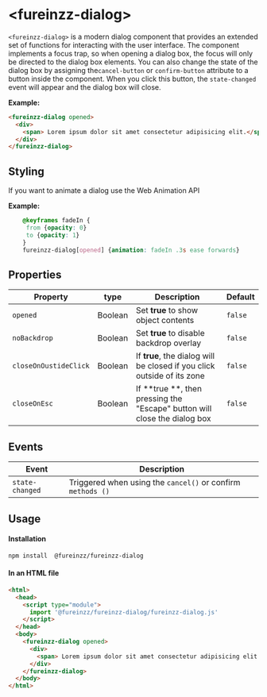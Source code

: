 # &lt;fureinzz-dialog&gt;

`<fureinzz-dialog>` is a modern dialog component that provides an extended set of functions for interacting with the user interface. The component implements a focus trap, so when opening a dialog box, the focus will only be directed to the dialog box elements. You can also change the state of the dialog box by assigning the`cancel-button` or `confirm-button` attribute to a button inside the component. When you click this button, the `state-changed` event will appear and the dialog box will close.

**Example:**
```html
<fureinzz-dialog opened>
  <div>
    <span> Lorem ipsum dolor sit amet consectetur adipisicing elit.</span>
  </div>
</fureinzz-dialog>
```

## Styling
If you want to animate a dialog use the Web Animation API

**Example:**

```css
    @keyframes fadeIn {
     from {opacity: 0}
     to {opacity: 1}
    }
    fureinzz-dialog[opened] {animation: fadeIn .3s ease forwards}
```


## Properties
| Property | type | Description | Default |
| --- | --- | --- | --- |
| `opened` | Boolean | Set **true** to show object contents | `false` |
| `noBackdrop` | Boolean | Set **true** to disable backdrop overlay  | `false` |
| `closeOnOustideClick` | Boolean | If  **true**, the dialog will be closed if you click outside of its zone| `false` |
| `closeOnEsc` | Boolean | If  **true **, then pressing the "Escape" button will close the dialog box| `false` |


## Events
| Event | Description | 
| --- | --- | 
| `state-changed`  |Triggered when using the `cancel()` or confirm `methods ()`|

## Usage

#### Installation
```
npm install  @fureinzz/fureinzz-dialog
```

#### In an HTML file
```html
<html>
  <head>
    <script type="module">
      import '@fureinzz/fureinzz-dialog/fureinzz-dialog.js'
    </script>
  </head>
  <body>
    <fureinzz-dialog opened>
      <div>
        <span> Lorem ipsum dolor sit amet consectetur adipisicing elit.</span>
      </div>
    </fureinzz-dialog>
  </body>
</html>
```
